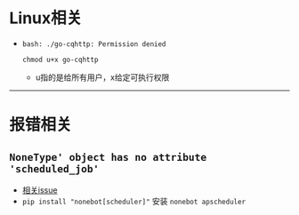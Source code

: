 <!--
 * @Author: your name
 * @Date: 2021-04-08 08:46:09
 * @LastEditTime: 2021-06-13 19:02:12
 * @LastEditors: Please set LastEditors
 * @Description: In User Settings Edit
 * @FilePath: \HoshinoBot\维护随笔.md
-->
# Linux相关
- `bash: ./go-cqhttp: Permission denied`
    ```
    chmod u+x go-cqhttp
    ```
    - u指的是给所有用户，x给定可执行权限

---
# 报错相关

## `NoneType' object has no attribute 'scheduled_job'`
- [相关issue](https://github.com/zybwh/qq_chat_jx3_bot/issues/3)
- `pip install "nonebot[scheduler]"` 安装 `nonebot apscheduler`


